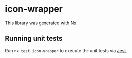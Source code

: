 # icon-wrapper

This library was generated with [Nx](https://nx.dev).

## Running unit tests

Run `nx test icon-wrapper` to execute the unit tests via [Jest](https://jestjs.io).
